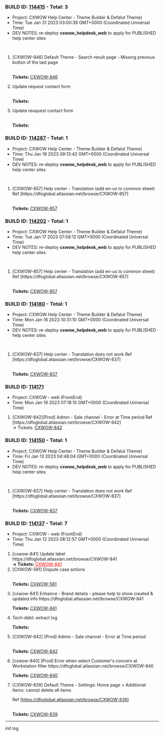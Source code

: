 



### BUILD ID: [114415](https://dfoglobal.visualstudio.com/DFO/_build/results?buildId=114415&view=results) - Total: 3 <br>  
<ul>
<li>Project: CXWOW Help Center - Theme Builder & Defalut Theme}</li>
<li>Time: Tue Jan 31 2023 03:00:39 GMT+0000 (Coordinated Universal Time)</li>
<li>DEV NOTES: re-deploy <strong>cxwow_helpdesk_web</strong> to apply for PUBLISHED help center sites</li>
</ul> 
<br>  
<ol><li> [CXWOW-846] Default Theme - Search result page - Missing previous button of the last page
 
 <br> <strong>Tickets: </strong><a href="https://dfoglobal.atlassian.net/browse/CXWOW-846">CXWOW-846</a> </li>
<li> Update request contact form
 
 <br> <strong>Tickets: </strong> </li>
<li> Update reuquest contact form
 
 <br> <strong>Tickets: </strong> </li></ol>



### BUILD ID: [114287](https://dfoglobal.visualstudio.com/DFO/_build/results?buildId=114287&view=results) - Total: 1 <br>  
<ul>
<li>Project: CXWOW Help Center - Theme Builder & Defalut Theme}</li>
<li>Time: Thu Jan 19 2023 09:13:42 GMT+0000 (Coordinated Universal Time)</li>
<li>DEV NOTES: re-deploy <strong>cxwow_helpdesk_web</strong> to apply for PUBLISHED help center sites</li>
</ul> 
<br>  
<ol><li> [CXWOW-857] Help center - Translation (add en-us to common sheet)
Ref
[https://dfoglobal.atlassian.net/browse/CXWOW-857]
 
 <br> <strong>Tickets: </strong><a href="https://dfoglobal.atlassian.net/browse/CXWOW-857">CXWOW-857</a> </li></ol>



### BUILD ID: [114202](https://dfoglobal.visualstudio.com/DFO/_build/results?buildId=114202&view=results) - Total: 1 <br>  
<ul>
<li>Project: CXWOW Help Center - Theme Builder & Defalut Theme}</li>
<li>Time: Tue Jan 17 2023 07:08:12 GMT+0000 (Coordinated Universal Time)</li>
<li>DEV NOTES: re-deploy <strong>cxwow_helpdesk_web</strong> to apply for PUBLISHED help center sites</li>
</ul> 
<br>  
<ol><li> [CXWOW-857] Help center - Translation (add en-us to common sheet)
Ref
[https://dfoglobal.atlassian.net/browse/CXWOW-857]
 
 <br> <strong>Tickets: </strong><a href="https://dfoglobal.atlassian.net/browse/CXWOW-857">CXWOW-857</a> </li></ol>



### BUILD ID: [114180](https://dfoglobal.visualstudio.com/DFO/_build/results?buildId=114180&view=results) - Total: 1 <br>  
<ul>
<li>Project: CXWOW Help Center - Theme Builder & Defalut Theme}</li>
<li>Time: Mon Jan 16 2023 10:31:10 GMT+0000 (Coordinated Universal Time)</li>
<li>DEV NOTES: re-deploy <strong>cxwow_helpdesk_web</strong> to apply for PUBLISHED help center sites</li>
</ul> 
<br>  
<ol><li> [CXWOW-837] Help center - Translation does not work
Ref
[https://dfoglobal.atlassian.net/browse/CXWOW-837]
 
 <br> <strong>Tickets: </strong><a href="https://dfoglobal.atlassian.net/browse/CXWOW-837">CXWOW-837</a> </li></ol>



### BUILD ID: [114171](https://dfoglobal.visualstudio.com/DFO/_build/results?buildId=114171&view=results)<br>  
<ul>
<li>Project: CXWOW - web (FrontEnd)</li>
<li>Time: Mon Jan 16 2023 07:18:15 GMT+0000 (Coordinated Universal Time)</li>
</ul>
<ol><li>[CXWOW-842][Prod] Admin - Sale channel - Error at Time period
Ref
[https://dfoglobal.atlassian.net/browse/CXWOW-842] <div>&rarr; Tickets: <a href="https://dfoglobal.atlassian.net/browse/CXWOW-842">CXWOW-842</a> </div></li></ol>



### BUILD ID: [114150](https://dfoglobal.visualstudio.com/DFO/_build/results?buildId=114150&view=results) - Total: 1 <br>  
<ul>
<li>Project: CXWOW Help Center - Theme Builder & Defalut Theme}</li>
<li>Time: Fri Jan 13 2023 04:48:04 GMT+0000 (Coordinated Universal Time)</li>
<li>DEV NOTES: re-deploy <strong>cxwow_helpdesk_web</strong> to apply for PUBLISHED help center sites</li>
</ul> 
<br>  
<ol><li> [CXWOW-837] Help center - Translation does not work
Ref
[https://dfoglobal.atlassian.net/browse/CXWOW-837]
 
 <br> <strong>Tickets: </strong><a href="https://dfoglobal.atlassian.net/browse/CXWOW-837">CXWOW-837</a> </li></ol>



### BUILD ID: [114137](https://dfoglobal.visualstudio.com/DFO/_build/results?buildId=114137&view=results) - Total: 7 <br>  
<ul>
<li>Project: CXWOW - web (FrontEnd)</li>
<li>Time: Thu Jan 12 2023 08:12:57 GMT+0000 (Coordinated Universal Time)</li>
</ul>
<ol><li> [cxwow-841] Update label
https://dfoglobal.atlassian.net/browse/CXWOW-841
 
<div>
<strong> &rarr; Tickets: </strong><a href="https://dfoglobal.atlassian.net/browse/CXWOW-841" style="color:red">CXWOW-841</a>
 </div>

  </li>
<li> [CXWOW-581] Dispute case actions
 
 <br> <strong>Tickets: </strong><a href="https://dfoglobal.atlassian.net/browse/CXWOW-581">CXWOW-581</a> </li>
<li> [cxwow-841] Enhance - Brand details - please help to show created & updated info
https://dfoglobal.atlassian.net/browse/CXWOW-841
 
 <strong>Tickets: </strong><a href="https://dfoglobal.atlassian.net/browse/CXWOW-841">CXWOW-841</a> </li>
<li> Tech-debt: extract log
 
 <strong>Tickets: </strong> </li>
<li> [CXWOW-842] [Prod] Admin - Sale channel - Error at Time period
 
 <br> <strong>Tickets: </strong><a href="https://dfoglobal.atlassian.net/browse/CXWOW-842">CXWOW-842</a> </li>
<li> [cxwow-840] [Prod] Error when select Customer's concern at Workstation filter
https://dfoglobal.atlassian.net/browse/CXWOW-840
 
 <strong>Tickets: </strong><a href="https://dfoglobal.atlassian.net/browse/CXWOW-840">CXWOW-840</a> </li>
<li> [CXWOW-839] Default Theme - Settings: Home page > Additional Items: cannot delete all items

Ref
[https://dfoglobal.atlassian.net/browse/CXWOW-839]
 
 <br> <strong>Tickets: </strong><a href="https://dfoglobal.atlassian.net/browse/CXWOW-839">CXWOW-839</a> </li>
</ol>


 ***
 init log
